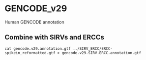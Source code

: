 # GENCODE_v29
Human GENCODE annotation

## Combine with SIRVs and ERCCs
```
cat gencode.v29.annotation.gtf ../SIRV_ERCC/ERCC-spikein_reformatted.gtf > gencode.v29.SIRV.ERCC.annotation.gtf  
```
